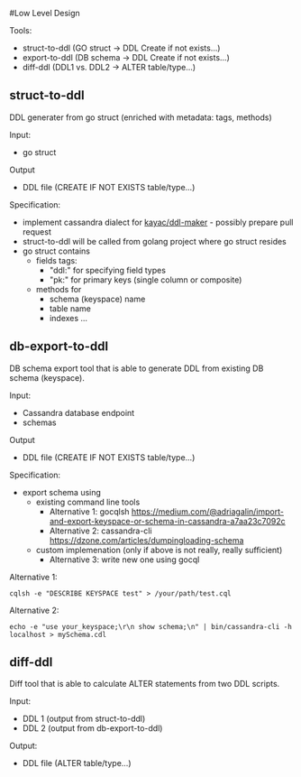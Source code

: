 #Low Level Design

Tools:
* struct-to-ddl (GO struct -> DDL Create if not exists...)
* export-to-ddl (DB schema -> DDL Create if not exists...)
* diff-ddl (DDL1 vs. DDL2 -> ALTER table/type...)

## struct-to-ddl
DDL generater from go struct (enriched with metadata: tags, methods)

Input:
* go struct

Output
* DDL file (CREATE IF NOT EXISTS table/type...)

Specification:
* implement cassandra dialect for [kayac/ddl-maker](https://github.com/kayac/ddl-maker) - possibly prepare pull request 
* struct-to-ddl will be called from golang project where go struct resides
* go struct contains
   * fields tags:
     * "ddl:" for specifying field types
     * "pk:" for primary keys (single column or composite)
   * methods for
     * schema (keyspace) name
     * table name
     * indexes ...

## db-export-to-ddl
DB schema export tool that is able to generate DDL from existing DB schema (keyspace).

Input:
* Cassandra database endpoint
* schemas

Output
* DDL file (CREATE IF NOT EXISTS table/type...)

Specification:
* export schema using 
  * existing command line tools
    * Alternative 1: gocqlsh https://medium.com/@adriagalin/import-and-export-keyspace-or-schema-in-cassandra-a7aa23c7092c
    * Alternative 2: cassandra-cli https://dzone.com/articles/dumpingloading-schema
  * custom implemenation (only if above is not really, really sufficient)
    * Alternative 3: write new one using gocql
  
Alternative 1: 
```
cqlsh -e "DESCRIBE KEYSPACE test" > /your/path/test.cql
```
  
Alternative 2:
```
echo -e "use your_keyspace;\r\n show schema;\n" | bin/cassandra-cli -h localhost > mySchema.cdl
```

## diff-ddl
Diff tool that is able to calculate ALTER statements from two DDL scripts.

Input:
* DDL 1 (output from struct-to-ddl)
* DDL 2 (output from db-export-to-ddl)

Output:
* DDL file (ALTER table/type...)
